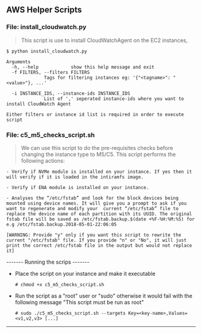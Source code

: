 ## AWS Helper Scripts

### File: install_cloudwatch.py
 > This script is use to install CloudWatchAgent on the EC2 instances, 

```
$ python install_cloudwatch.py
```
```
Arguments
  -h, --help            show this help message and exit
  -f FILTERS, --filters FILTERS
              Tags for filtering instances eg: '{"<tagname>": "<value>"}, ...'
              
  -i INSTANCE_IDS, --instance-ids INSTANCE_IDS
              List of ',' seperated instance-ids where you want to install CloudWatch Agent
                        
Either filters or instance id list is required in order to execute script 
```

### File: c5_m5_checks_script.sh

 > We can use this script to do the pre-requisites checks before changing the instance type to M5/C5. This script performs the following actions:

    - Verify if NVMe module is installed on your instance. If yes then it will verify if it is loaded in the intiramfs image.

    - Verify if ENA module is installed on your instance.

    - Analyses the “/etc/fstab” and look for the block devices being mounted using device names. It will give you a prompt to ask if you want to regenerate and modify your  current “/etc/fstab” file to replace the device name of each partition with its UUID. The original fstab file will be saved as /etc/fstab.backup.$(date +%F-%H:%M:%S) for e.g /etc/fstab.backup.2018-05-01-22:06:05

    [WARNING: Provide "y" only if you want this script to rewrite the current "/etc/fstab" file. If you provide "n" or "No", it will just print the correct /etc/fstab file in the output but would not replace it]


------- Running the scrips -------

- Place the script on your instance and make it executable

    `# chmod +x c5_m5_checks_script.sh`

- Run the script as a "root" user or "sudo" otherwise it would fail with the following message "This script must be run as root"

    `# sudo ./c5_m5_checks_script.sh --targets Key=<key-name>,Values=<v1,v2,v3> [...]`

----------------------------------
